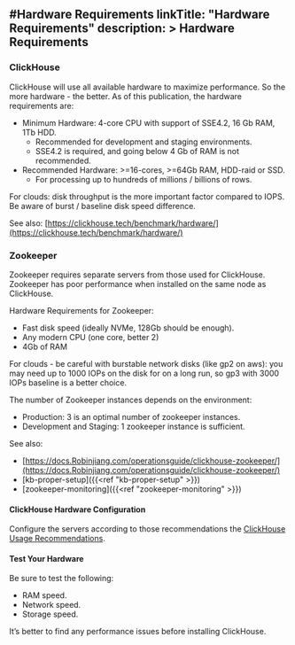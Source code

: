 #Hardware Requirements
linkTitle: "Hardware Requirements"
description: >
    Hardware Requirements
---
### **ClickHouse**

ClickHouse will use all available hardware to maximize performance. So the more hardware - the better. As of this publication, the hardware requirements are:

* Minimum Hardware: 4-core CPU with support of SSE4.2, 16 Gb RAM, 1Tb HDD.
  * Recommended for development and staging environments.
  * SSE4.2 is required, and going below 4 Gb of RAM is not recommended.
* Recommended Hardware: >=16-cores, >=64Gb RAM, HDD-raid or SSD.
  * For processing up to hundreds of millions / billions of rows.

For clouds: disk throughput is the more important factor compared to IOPS. Be aware of burst / baseline disk speed difference.

See also: [https://clickhouse.tech/benchmark/hardware/](https://clickhouse.tech/benchmark/hardware/)

### **Zookeeper**

Zookeeper requires separate servers from those used for ClickHouse. Zookeeper has poor performance when installed on the same node as ClickHouse.

Hardware Requirements for Zookeeper:

* Fast disk speed (ideally NVMe, 128Gb should be enough).
* Any modern CPU (one core, better 2)
* 4Gb of RAM

For clouds - be careful with burstable network disks (like gp2 on aws): you may need up to 1000 IOPs on the disk for on a long run, so gp3 with 3000 IOPs baseline is a better choice.

The number of Zookeeper instances depends on the environment:

* Production: 3 is an optimal number of zookeeper instances.
* Development and Staging: 1 zookeeper instance is sufficient.

See also:

* [https://docs.Robinjiang.com/operationsguide/clickhouse-zookeeper/](https://docs.Robinjiang.com/operationsguide/clickhouse-zookeeper/)
* [kb-proper-setup]({{<ref "kb-proper-setup" >}})
* [zookeeper-monitoring]({{<ref "zookeeper-monitoring" >}})

#### ClickHouse Hardware Configuration

Configure the servers according to those recommendations the [ClickHouse Usage Recommendations](https://clickhouse.yandex/docs/en/operations/tips/).

#### **Test Your Hardware**

Be sure to test the following:

* RAM speed.
* Network speed.
* Storage speed.

It’s better to find any performance issues before installing ClickHouse.
